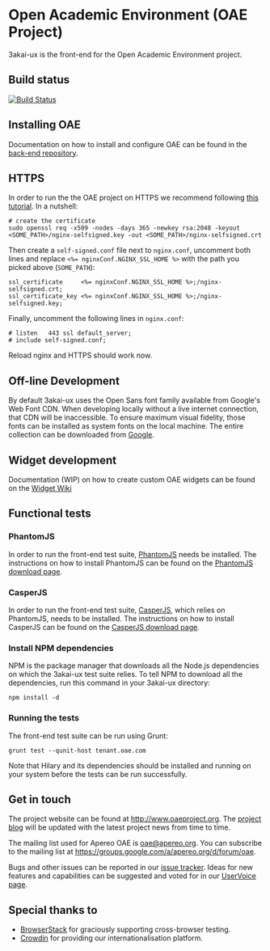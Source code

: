 # Open Academic Environment (OAE Project)

3akai-ux is the front-end for the Open Academic Environment project.

## Build status
[![Build Status](https://travis-ci.org/oaeproject/3akai-ux.png?branch=master)](https://travis-ci.org/oaeproject/3akai-ux)

## Installing OAE

Documentation on how to install and configure OAE can be found in the [back-end repository](https://github.com/oaeproject/Hilary).

## HTTPS

In order to run the the OAE project on HTTPS we recommend following [this tutorial](https://www.digitalocean.com/community/tutorials/how-to-create-a-self-signed-ssl-certificate-for-nginx-in-ubuntu-16-04). In a nutshell:

```
# create the certificate
sudo openssl req -x509 -nodes -days 365 -newkey rsa:2048 -keyout <SOME_PATH>/nginx-selfsigned.key -out <SOME_PATH>/nginx-selfsigned.crt
```

Then create a `self-signed.conf` file next to `nginx.conf`, uncomment both lines and replace `<%= nginxConf.NGINX_SSL_HOME %>` with the path you picked above (`SOME_PATH`):

```
ssl_certificate     <%= nginxConf.NGINX_SSL_HOME %>;/nginx-selfsigned.crt;
ssl_certificate_key <%= nginxConf.NGINX_SSL_HOME %>;/nginx-selfsigned.key;
```

Finally, uncomment the following lines in `nginx.conf`:

```
# listen   443 ssl default_server;
# include self-signed.conf;
```

Reload nginx and HTTPS should work now.

## Off-line Development

By default 3akai-ux uses the Open Sans font family available from Google's Web Font CDN. When developing locally without a live internet connection, that CDN will be inaccessible. To ensure maximum visual fidelity, those fonts can be installed as system fonts on the local machine. The entire collection can be downloaded from [Google](http://www.google.com/fonts#UsePlace:use/Collection:Open+Sans).

## Widget development

Documentation (WIP) on how to create custom OAE widgets can be found on the [Widget Wiki](https://github.com/oaeproject/3akai-ux/wiki/Widget-Development-%5BWIP%5D)

## Functional tests

### PhantomJS

In order to run the front-end test suite, [PhantomJS](http://phantomjs.org/) needs be installed. The instructions on how to install PhantomJS can be found on the [PhantomJS download page](http://phantomjs.org/download.html).

### CasperJS

In order to run the front-end test suite, [CasperJS](http://casperjs.org/), which relies on PhantomJS, needs to be installed. The instructions on how to install CasperJS can be found on the [CasperJS download page](http://casperjs.org/installation.html).

### Install NPM dependencies

NPM is the package manager that downloads all the Node.js dependencies on which the 3akai-ux test suite relies. To tell NPM to download all the dependencies, run this command in your 3akai-ux directory:

```
npm install -d
```

### Running the tests

The front-end test suite can be run using Grunt:

```
grunt test --qunit-host tenant.oae.com
```

Note that Hilary and its dependencies should be installed and running on your system before the tests can be run successfully.

## Get in touch

The project website can be found at http://www.oaeproject.org. The [project blog](http://www.oaeproject.org/blog) will be updated with the latest project news from time to time.

The mailing list used for Apereo OAE is oae@apereo.org. You can subscribe to the mailing list at https://groups.google.com/a/apereo.org/d/forum/oae.

Bugs and other issues can be reported in our [issue tracker](https://github.com/oaeproject/3akai-ux/issues). Ideas for new features and capabilities can be suggested and voted for in our [UserVoice page](http://oaeproject.uservoice.com).

## Special thanks to

- [BrowserStack](https://www.browserstack.com) for graciously supporting cross-browser testing.
- [Crowdin](http://crowdin.com/project/apereo-oae) for providing our internationalisation platform.

